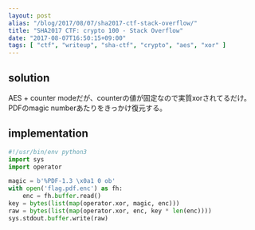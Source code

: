 ```yaml
---
layout: post
alias: "/blog/2017/08/07/sha2017-ctf-stack-overflow/"
title: "SHA2017 CTF: crypto 100 - Stack Overflow"
date: "2017-08-07T16:50:15+09:00"
tags: [ "ctf", "writeup", "sha-ctf", "crypto", "aes", "xor" ]
---
```


## solution

AES + counter modeだが、counterの値が固定なので実質xorされてるだけ。
PDFのmagic numberあたりをきっかけ復元する。

## implementation

``` python
#!/usr/bin/env python3
import sys
import operator

magic = b'%PDF-1.3 \x0a1 0 ob'
with open('flag.pdf.enc') as fh:
    enc = fh.buffer.read()
key = bytes(list(map(operator.xor, magic, enc)))
raw = bytes(list(map(operator.xor, enc, key * len(enc))))
sys.stdout.buffer.write(raw)
```
